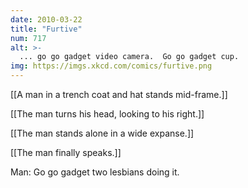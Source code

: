 ```yaml
---
date: 2010-03-22
title: "Furtive"
num: 717
alt: >-
  ... go go gadget video camera.  Go go gadget cup.
img: https://imgs.xkcd.com/comics/furtive.png
---
```

[[A man in a trench coat and hat stands mid-frame.]]

[[The man turns his head, looking to his right.]]

[[The man stands alone in a wide expanse.]]

[[The man finally speaks.]]

Man: Go go gadget two lesbians doing it.

